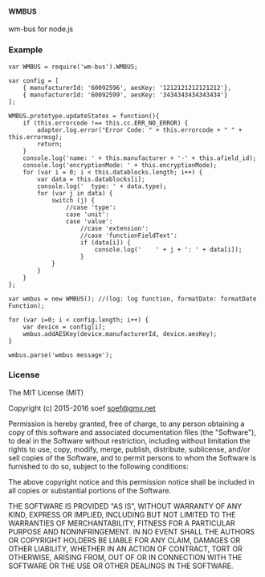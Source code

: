 #### WMBUS 

wm-bus for node.js


### Example

 
```
var WMBUS = require('wm-bus').WMBUS;

var config = [
    { manufacturerId: '60092596', aesKey: '1212121212121212'},
    { manufacturerId: '60092599', aesKey: '3434343434343434'}
];

WMBUS.prototype.updateStates = function(){
    if (this.errorcode !== this.cc.ERR_NO_ERROR) {
        adapter.log.error("Error Code: " + this.errorcode + " " + this.errormsg);
        return;
    }
    console.log('name: ' + this.manufacturer + '-' + this.afield_id);
    console.log('encryptionMode: ' + this.encryptionMode);
    for (var i = 0; i < this.datablocks.length; i++) {
        var data = this.datablocks[i];
        console.log('  type: ' + data.type);
        for (var j in data) {
            switch (j) {
                //case 'type':
                case 'unit':
                case 'value':
                    //case 'extension':
                    //case 'functionFieldText':
                    if (data[i]) {
                        console.log('    ' + j + ': ' + data[i]);
                    }
            }
        }
    }
};

var wmbus = new WMBUS(); //(log: log function, formatDate: formatDate Function);

for (var i=0; i < config.length; i++) {
    var device = config[i];
    wmbus.addAESKey(device.manufacturerId, device.aesKey);
}

wmbus.parse('wmbus message');
```


### License
The MIT License (MIT)

Copyright (c) 2015-2016 soef <soef@gmx.net>

Permission is hereby granted, free of charge, to any person obtaining a copy
of this software and associated documentation files (the "Software"), to deal
in the Software without restriction, including without limitation the rights
to use, copy, modify, merge, publish, distribute, sublicense, and/or sell
copies of the Software, and to permit persons to whom the Software is
furnished to do so, subject to the following conditions:

The above copyright notice and this permission notice shall be included in
all copies or substantial portions of the Software.

THE SOFTWARE IS PROVIDED "AS IS", WITHOUT WARRANTY OF ANY KIND, EXPRESS OR
IMPLIED, INCLUDING BUT NOT LIMITED TO THE WARRANTIES OF MERCHANTABILITY,
FITNESS FOR A PARTICULAR PURPOSE AND NONINFRINGEMENT. IN NO EVENT SHALL THE
AUTHORS OR COPYRIGHT HOLDERS BE LIABLE FOR ANY CLAIM, DAMAGES OR OTHER
LIABILITY, WHETHER IN AN ACTION OF CONTRACT, TORT OR OTHERWISE, ARISING FROM,
OUT OF OR IN CONNECTION WITH THE SOFTWARE OR THE USE OR OTHER DEALINGS IN
THE SOFTWARE.
